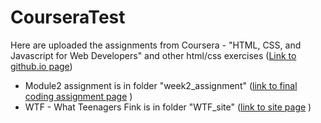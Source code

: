 # CourseraTest
Here are uploaded the assignments from Coursera - "HTML, CSS, and Javascript for Web Developers" and other html/css exercises ([Link to github.io page](https://gaiamarangon.github.io/CourseraTest/))
- Module2 assignment is in folder "week2_assignment" ([link to final coding assignment page](https://gaiamarangon.github.io/CourseraTest/week2_assignment/) )
- WTF - What Teenagers Fink is in folder "WTF_site" ([link to site page](https://gaiamarangon.github.io/CourseraTest/WTF_site/) )
